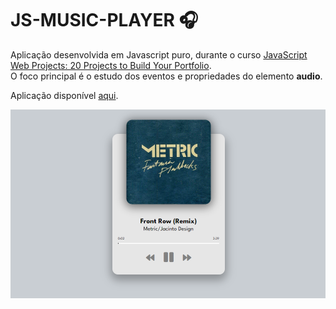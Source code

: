 # JS-MUSIC-PLAYER 🎧

Aplicação desenvolvida em Javascript puro, durante o curso [JavaScript Web Projects: 20 Projects to Build Your Portfolio](https://www.udemy.com/course/javascript-web-projects-to-build-your-portfolio-resume).<br/>
O foco principal é o estudo dos eventos e propriedades do elemento __audio__.<br/>

Aplicação disponível [aqui](https://luiizsilverio.github.io/js-music-player/).


![](https://github.com/luiizsilverio/js-music-player/blob/master/assets/tela1.png)
